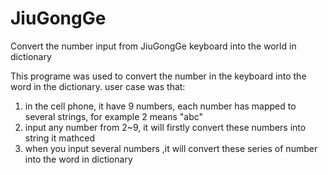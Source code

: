 # JiuGongGe
Convert the number input from JiuGongGe keyboard into the world in dictionary

This programe was used to convert the number in the keyboard into the word in the dictionary. user case was that:

1) in the cell phone, it have 9 numbers, each number has mapped to several strings, for example 2 means "abc"
2) input any number from 2~9, it will firstly convert these numbers into string it mathced
3) when you input several numbers ,it will convert these series of number into the word in dictionary
